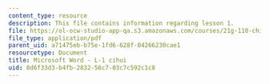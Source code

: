 ```yaml
---
content_type: resource
description: This file contains information regarding lesson 1.
file: https://ol-ocw-studio-app-qa.s3.amazonaws.com/courses/21g-110-chinese-iv-streamlined-spring-2004/8d6f33d3b4fb283256c703c7c592c1c8_MIT21G_110S04_L1_cihui.pdf
file_type: application/pdf
parent_uid: a71475eb-b75e-1fd6-628f-04266230cae1
resourcetype: Document
title: Microsoft Word - L-1 cihui
uid: 8d6f33d3-b4fb-2832-56c7-03c7c592c1c8
---
```


